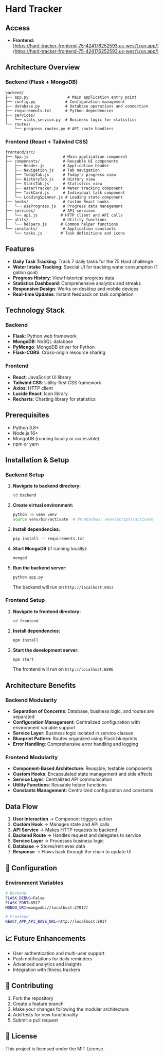 # Hard Tracker

## Access

- **Frontend:**  
  [https://hard-tracker-frontend-75-424176252593.us-west1.run.app/](https://hard-tracker-frontend-75-424176252593.us-west1.run.app/)

## Architecture Overview

### Backend (Flask + MongoDB)
```
backend/
├── app.py                 # Main application entry point
├── config.py             # Configuration management
├── database.py           # Database operations and connection
├── requirements.txt      # Python dependencies
├── services/
│   └── stats_service.py  # Business logic for statistics
└── routes/
    └── progress_routes.py # API route handlers
```

### Frontend (React + Tailwind CSS)
```
frontend/src/
├── App.js               # Main application component
├── components/          # Reusable UI components
│   ├── Header.js        # Application header
│   ├── Navigation.js    # Tab navigation
│   ├── TodayTab.js      # Today's progress view
│   ├── HistoryTab.js    # History view
│   ├── StatsTab.js      # Statistics view
│   ├── WaterTracker.js  # Water tracking component
│   ├── TaskCard.js      # Individual task component
│   └── LoadingSpinner.js # Loading state component
├── hooks/               # Custom React hooks
│   └── useProgress.js   # Progress data management
├── services/            # API services
│   └── api.js          # HTTP client and API calls
├── utils/               # Utility functions
│   └── helpers.js      # Common helper functions
└── constants/           # Application constants
    └── tasks.js        # Task definitions and icons
```

## Features

- **Daily Task Tracking**: Track 7 daily tasks for the 75 Hard challenge
- **Water Intake Tracking**: Special UI for tracking water consumption (1 gallon goal)
- **Progress History**: View historical progress data
- **Statistics Dashboard**: Comprehensive analytics and streaks
- **Responsive Design**: Works on desktop and mobile devices
- **Real-time Updates**: Instant feedback on task completion

## Technology Stack

### Backend
- **Flask**: Python web framework
- **MongoDB**: NoSQL database
- **PyMongo**: MongoDB driver for Python
- **Flask-CORS**: Cross-origin resource sharing

### Frontend
- **React**: JavaScript UI library
- **Tailwind CSS**: Utility-first CSS framework
- **Axios**: HTTP client
- **Lucide React**: Icon library
- **Recharts**: Charting library for statistics

## Prerequisites

- Python 3.8+
- Node.js 16+
- MongoDB (running locally or accessible)
- npm or yarn

## Installation & Setup

### Backend Setup

1. **Navigate to backend directory:**
   ```bash
   cd backend
   ```

2. **Create virtual environment:**
   ```bash
   python -m venv venv
   source venv/bin/activate  # On Windows: venv\Scripts\activate
   ```

3. **Install dependencies:**
   ```bash
   pip install -r requirements.txt
   ```

4. **Start MongoDB** (if running locally):
   ```bash
   mongod
   ```

5. **Run the backend server:**
   ```bash
   python app.py
   ```
   The backend will run on `http://localhost:8917`

### Frontend Setup

1. **Navigate to frontend directory:**
   ```bash
   cd frontend
   ```

2. **Install dependencies:**
   ```bash
   npm install
   ```

3. **Start the development server:**
   ```bash
   npm start
   ```
   The frontend will run on `http://localhost:6896`

## Architecture Benefits

### Backend Modularity
- **Separation of Concerns**: Database, business logic, and routes are separated
- **Configuration Management**: Centralized configuration with environment variable support
- **Service Layer**: Business logic isolated in service classes
- **Blueprint Pattern**: Routes organized using Flask blueprints
- **Error Handling**: Comprehensive error handling and logging

### Frontend Modularity
- **Component-Based Architecture**: Reusable, testable components
- **Custom Hooks**: Encapsulated state management and side effects
- **Service Layer**: Centralized API communication
- **Utility Functions**: Reusable helper functions
- **Constants Management**: Centralized configuration and constants

## Data Flow

1. **User Interaction** → Component triggers action
2. **Custom Hook** → Manages state and API calls
3. **API Service** → Makes HTTP requests to backend
4. **Backend Route** → Handles request and delegates to service
5. **Service Layer** → Processes business logic
6. **Database** → Stores/retrieves data
7. **Response** → Flows back through the chain to update UI


## 🔧 Configuration

### Environment Variables
```bash
# Backend
FLASK_DEBUG=False
FLASK_PORT=8917
MONGO_URI=mongodb://localhost:27017/

# Frontend
REACT_APP_API_BASE_URL=http://localhost:8917
```

## 📈 Future Enhancements

- User authentication and multi-user support
- Push notifications for daily reminders
- Advanced analytics and insights
- Integration with fitness trackers

## 🤝 Contributing

1. Fork the repository
2. Create a feature branch
3. Make your changes following the modular architecture
4. Add tests for new functionality
5. Submit a pull request

## 📄 License

This project is licensed under the MIT License.
